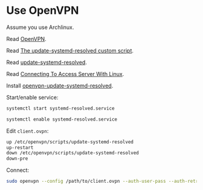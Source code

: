 # Use OpenVPN

Assume you use Archlinux.

Read [OpenVPN](https://wiki.archlinux.org/index.php/OpenVPN).

Read [The update-systemd-resolved custom script](https://wiki.archlinux.org/index.php/OpenVPN#The_update-systemd-resolved_custom_script).

Read [update-systemd-resolved](https://github.com/jonathanio/update-systemd-resolved).

Read [Connecting To Access Server With Linux](https://openvpn.net/vpn-server-resources/connecting-to-access-server-with-linux/).

Install [openvpn-update-systemd-resolved](https://aur.archlinux.org/packages/openvpn-update-systemd-resolved/).

Start/enable service:

```sh
systemctl start systemd-resolved.service

systemctl enable systemd-resolved.service
```

Edit `client.ovpn`:

```txt
up /etc/openvpn/scripts/update-systemd-resolved
up-restart
down /etc/openvpn/scripts/update-systemd-resolved
down-pre
```

Connect:

```sh
sudo openvpn --config /path/to/client.ovpn --auth-user-pass --auth-retry interact
```
